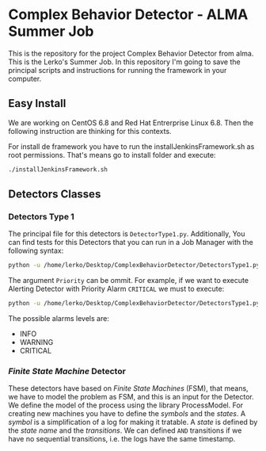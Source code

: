 # Complex Behavior Detector - ALMA Summer Job
This is the repository for the project Complex Behavior Detector from alma. This is the Lerko's Summer Job. In this repository I'm going to save the principal scripts and instructions for running the framework in your computer.

## Easy Install
We are working on CentOS 6.8 and Red Hat Entrerprise Linux 6.8. Then the following instruction are thinking for this contexts.

For install de framework you have to run the installJenkinsFramework.sh as root permissions. That's means go to install folder and execute:
```sh
./installJenkinsFramework.sh
```

## Detectors Classes

### Detectors Type 1
The principal file for this detectors is `DetectorType1.py`. Additionally, You can find tests for this Detectors that you can run in a Job Manager with the following syntax:

```sh
python -u /home/lerko/Desktop/ComplexBehaviorDetector/DetectorsType1.py DetectorName Priority
```

The argument ``Priority`` can be ommit. For example, if we want to execute Alerting Detector with Priority Alarm ``CRITICAL`` we must to execute:

```sh
python -u /home/lerko/Desktop/ComplexBehaviorDetector/DetectorsType1.py AlertingDetector CRITICAL
```

The possible alarms levels are:

* INFO
* WARNING
* CRITICAL

### *Finite State Machine* Detector

These detectors have based on *Finite State Machines* (FSM), that means, we have to model the problem as FSM, and this is an input for the Detector. We define the model of the process using the library ProcessModel. For creating new machines you have to define the *symbols* and the *states*. A *symbol* is a simplification of a log for making it tratable. A *state* is defined by the *state name* and the *transitions*. We can defined ```AND``` transitions if we have no sequential transitions, i.e. the logs have the same timestamp.
